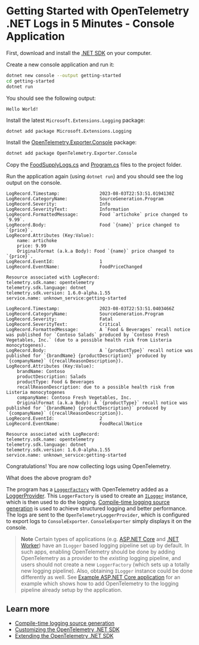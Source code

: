 # Getting Started with OpenTelemetry .NET Logs in 5 Minutes - Console Application

First, download and install the [.NET
SDK](https://dotnet.microsoft.com/download) on your computer.

Create a new console application and run it:

```sh
dotnet new console --output getting-started
cd getting-started
dotnet run
```

You should see the following output:

```text
Hello World!
```

Install the latest `Microsoft.Extensions.Logging` package:

  ```sh
  dotnet add package Microsoft.Extensions.Logging
  ```

Install the
[OpenTelemetry.Exporter.Console](../../../src/OpenTelemetry.Exporter.Console/README.md)
package:

```sh
dotnet add package OpenTelemetry.Exporter.Console
```

Copy the [FoodSupplyLogs.cs](./FoodSupplyLogs.cs) and [Program.cs](./Program.cs)
files to the project folder.

Run the application again (using `dotnet run`) and you should see the log output
on the console.

```text
LogRecord.Timestamp:               2023-08-03T22:53:51.0194130Z
LogRecord.CategoryName:            SourceGeneration.Program
LogRecord.Severity:                Info
LogRecord.SeverityText:            Information
LogRecord.FormattedMessage:        Food `artichoke` price changed to `9.99`.
LogRecord.Body:                    Food `{name}` price changed to `{price}`.
LogRecord.Attributes (Key:Value):
    name: artichoke
    price: 9.99
    OriginalFormat (a.k.a Body): Food `{name}` price changed to `{price}`.
LogRecord.EventId:                 1
LogRecord.EventName:               FoodPriceChanged

Resource associated with LogRecord:
telemetry.sdk.name: opentelemetry
telemetry.sdk.language: dotnet
telemetry.sdk.version: 1.6.0-alpha.1.55
service.name: unknown_service:getting-started

LogRecord.Timestamp:               2023-08-03T22:53:51.0403466Z
LogRecord.CategoryName:            SourceGeneration.Program
LogRecord.Severity:                Fatal
LogRecord.SeverityText:            Critical
LogRecord.FormattedMessage:        A `Food & Beverages` recall notice was published for `Contoso Salads` produced by `Contoso Fresh Vegetables, Inc.` (due to a possible health risk from Listeria monocytogenes).
LogRecord.Body:                    A `{productType}` recall notice was published for `{brandName} {productDescription}` produced by `{companyName}` ({recallReasonDescription}).
LogRecord.Attributes (Key:Value):
    brandName: Contoso
    productDescription: Salads
    productType: Food & Beverages
    recallReasonDescription: due to a possible health risk from Listeria monocytogenes
    companyName: Contoso Fresh Vegetables, Inc.
    OriginalFormat (a.k.a Body): A `{productType}` recall notice was published for `{brandName} {productDescription}` produced by `{companyName}` ({recallReasonDescription}).
LogRecord.EventId:                 2
LogRecord.EventName:               FoodRecallNotice

Resource associated with LogRecord:
telemetry.sdk.name: opentelemetry
telemetry.sdk.language: dotnet
telemetry.sdk.version: 1.6.0-alpha.1.55
service.name: unknown_service:getting-started
```

Congratulations! You are now collecting logs using OpenTelemetry.

What does the above program do?

The program has a
[`LoggerFactory`](https://docs.microsoft.com/dotnet/api/microsoft.extensions.logging.iloggerfactory)
with OpenTelemetry added as a
[LoggerProvider](https://docs.microsoft.com/dotnet/core/extensions/logging-providers).
This `LoggerFactory` is used to create an
[`ILogger`](https://docs.microsoft.com/dotnet/api/microsoft.extensions.logging.ilogger)
instance, which is then used to do the logging. [Compile-time logging source
  generation](https://docs.microsoft.com/dotnet/core/extensions/logger-message-generator)
is used to achieve structured logging and better performance. The logs are sent to
the `OpenTelemetryLoggerProvider`, which is configured to export logs to
`ConsoleExporter`. `ConsoleExporter` simply displays it on the console.

> **Note**
> Certain types of applications (e.g. [ASP.NET
Core](https://learn.microsoft.com/aspnet/core) and [.NET
Worker](https://learn.microsoft.com/dotnet/core/extensions/workers)) have an
`ILogger` based logging pipeline set up by default. In such apps, enabling
OpenTelemetry should be done by adding OpenTelemetry as a provider to the
*existing* logging pipeline, and users should not create a new `LoggerFactory`
(which sets up a totally new logging pipeline). Also, obtaining `ILogger`
instance could be done differently as well. See [Example ASP.NET Core
application](../../../examples/AspNetCore/Program.cs) for an example which shows
how to add OpenTelemetry to the logging pipeline already setup by the
application.

## Learn more

* [Compile-time logging source
  generation](https://docs.microsoft.com/dotnet/core/extensions/logger-message-generator)
* [Customizing the OpenTelemetry .NET SDK](../customizing-the-sdk/README.md)
* [Extending the OpenTelemetry .NET SDK](../extending-the-sdk/README.md)
